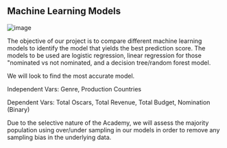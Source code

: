 ## Machine Learning Models

![image](https://user-images.githubusercontent.com/85204128/138626710-fcf2d705-241d-4c2f-8b6d-15a008ea1658.png)


The objective of our project is to compare different machine learning models to identify the model that yields the best prediction score. The models to be used are logistic regression, linear regression for those "nominated vs not nominated, and a decision tree/random forest model.

We will look to find the most accurate model.

Independent Vars: Genre, Production Countries

Dependent Vars: Total Oscars, Total Revenue, Total Budget, Nomination (Binary)

Due to the selective nature of the Academy, we will assess the majority population using over/under sampling in our models in order to remove any sampling bias in the underlying data.
